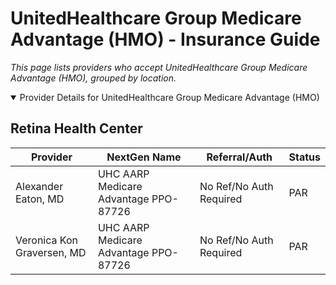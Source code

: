 # UnitedHealthcare Group Medicare Advantage (HMO) - Insurance Guide

*This page lists providers who accept UnitedHealthcare Group Medicare Advantage (HMO), grouped by location.*

<details open><summary>Provider Details for UnitedHealthcare Group Medicare Advantage (HMO)</summary>

## Retina Health Center

| Provider | NextGen Name | Referral/Auth | Status |
|----------|-------------|--------------|--------|
| Alexander Eaton, MD | UHC AARP Medicare Advantage PPO-87726 | No Ref/No Auth Required | PAR |
| Veronica Kon Graversen, MD | UHC AARP Medicare Advantage PPO-87726 | No Ref/No Auth Required | PAR |

</details>


